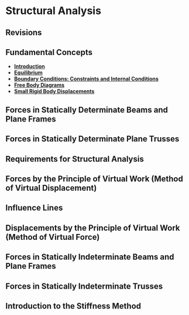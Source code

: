 # Structural Analysis

## Revisions

## Fundamental Concepts

* **[Introduction](fundamentals/introduction)**
* **[Equilibrium](fundamentals/equilibrium)**
* **[Boundary Conditions: Constraints and Internal Conditions](fundamentals/boundary-conditions)**
* **[Free Body Diagrams](fundamentals/free-body-diagrams)**
* **[Small Rigid Body Displacements](fundamentals/small-rigid-body-displacements)**

## Forces in Statically Determinate Beams and Plane Frames

## Forces in Statically Determinate Plane Trusses

## Requirements for Structural Analysis

## Forces by the Principle of Virtual Work (Method of Virtual Displacement)

## Influence Lines

## Displacements by the Principle of Virtual Work (Method of Virtual Force)

## Forces in Statically Indeterminate Beams and Plane Frames

## Forces in Statically Indeterminate Trusses

## Introduction to the Stiffness Method
